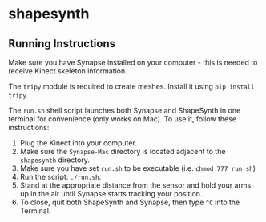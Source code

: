 # shapesynth

## Running Instructions

Make sure you have Synapse installed on your computer - this is needed to receive Kinect skeleton information.

The `tripy` module is required to create meshes. Install it using `pip install tripy`.

The `run.sh` shell script launches both Synapse and ShapeSynth in one terminal for convenience (only works on Mac). To use it, follow these instructions:

1. Plug the Kinect into your computer.
2. Make sure the `Synapse-Mac` directory is located adjacent to the `shapesynth` directory.
3. Make sure you have set `run.sh` to be executable (i.e. `chmod 777 run.sh`)
4. Run the script: `./run.sh`.
5. Stand at the appropriate distance from the sensor and hold your arms up in the air until Synapse starts tracking your position.
6. To close, quit both ShapeSynth and Synapse, then type `^C` into the Terminal.

